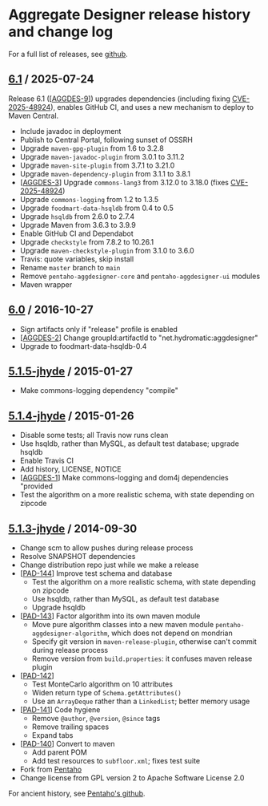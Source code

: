 <!--
{% comment %}
Licensed under the Apache License, Version 2.0 (the "License");
you may not use this file except in compliance with
the License. You may obtain a copy of the License at

http://www.apache.org/licenses/LICENSE-2.0

Unless required by applicable law or agreed to in writing,
software distributed under the License is distributed on an
"AS IS" BASIS, WITHOUT WARRANTIES OR CONDITIONS OF ANY KIND,
either express or implied.  See the License for the specific
language governing permissions and limitations under the
License.
{% endcomment %}
-->
# Aggregate Designer release history and change log

For a full list of releases, see <a href="https://github.com/julianhyde/aggdesigner/releases">github</a>.

## <a href="https://github.com/julianhyde/aggdesigner/releases/tag/aggdesigner-6.1">6.1</a> / 2025-07-24

Release 6.1
([<a href="https://github.com/julianhyde/aggdesigner/issues/9">AGGDES-9</a>])
upgrades dependencies (including fixing
[CVE-2025-48924](https://osv.dev/vulnerability/GHSA-j288-q9x7-2f5v)),
enables GitHub CI, and uses a new mechanism to deploy to Maven
Central.

* Include javadoc in deployment
* Publish to Central Portal, following sunset of OSSRH
* Upgrade `maven-gpg-plugin` from 1.6 to 3.2.8
* Upgrade `maven-javadoc-plugin` from 3.0.1 to 3.11.2
* Upgrade `maven-site-plugin` from 3.7.1 to 3.21.0
* Upgrade `maven-dependency-plugin` from 3.1.1 to 3.8.1
* [<a href="https://github.com/julianhyde/aggdesigner/issues/3">AGGDES-3</a>]
  Upgrade `commons-lang3` from 3.12.0 to 3.18.0
  (fixes [CVE-2025-48924](https://osv.dev/vulnerability/GHSA-j288-q9x7-2f5v))
* Upgrade `commons-logging` from 1.2 to 1.3.5
* Upgrade `foodmart-data-hsqldb` from 0.4 to 0.5
* Upgrade `hsqldb` from 2.6.0 to 2.7.4
* Upgrade Maven from 3.6.3 to 3.9.9
* Enable GitHub CI and Dependabot
* Upgrade `checkstyle` from 7.8.2 to 10.26.1
* Upgrade `maven-checkstyle-plugin` from 3.1.0 to 3.6.0
* Travis: quote variables, skip install
* Rename `master` branch to `main`
* Remove `pentaho-aggdesigner-core` and `pentaho-aggdesigner-ui` modules
* Maven wrapper

## <a href="https://github.com/julianhyde/aggdesigner/releases/tag/aggdesigner-6.0">6.0</a> / 2016-10-27

* Sign artifacts only if "release" profile is enabled
* [<a href="https://github.com/julianhyde/aggdesigner/issues/2">AGGDES-2</a>]
  Change groupId:artifactId to "net.hydromatic:aggdesigner"
* Upgrade to foodmart-data-hsqldb-0.4

## <a href="https://github.com/julianhyde/aggdesigner/releases/tag/pentaho-aggdesigner-5.1.5-jhyde">5.1.5-jhyde</a> / 2015-01-27

* Make commons-logging dependency "compile"

## <a href="https://github.com/julianhyde/aggdesigner/releases/tag/pentaho-aggdesigner-5.1.4-jhyde">5.1.4-jhyde</a> / 2015-01-26

* Disable some tests; all Travis now runs clean
* Use hsqldb, rather than MySQL, as default test database; upgrade hsqldb
* Enable Travis CI
* Add history, LICENSE, NOTICE
* [<a href="https://github.com/julianhyde/aggdesigner/issues/21">AGGDES-1</a>]
  Make commons-logging and dom4j dependencies "provided
* Test the algorithm on a more realistic schema, with state depending on
  zipcode

## <a href="https://github.com/julianhyde/aggdesigner/releases/tag/pentaho-aggdesigner-5.1.3-jhyde">5.1.3-jhyde</a> / 2014-09-30

* Change scm to allow pushes during release process
* Resolve SNAPSHOT dependencies
* Change distribution repo just while we make a release
* [<a href="http://jira.pentaho.com/browse/PAD-144">PAD-144</a>]
  Improve test schema and database
  * Test the algorithm on a more realistic schema, with state depending on zipcode
  * Use hsqldb, rather than MySQL, as default test database
  * Upgrade hsqldb
* [<a href="http://jira.pentaho.com/browse/PAD-143">PAD-143</a>]
  Factor algorithm into its own maven module
  * Move pure algorithm classes into a new maven module
    `pentaho-aggdesigner-algorithm`, which does not depend on mondrian
  * Specify git version in `maven-release-plugin`, otherwise can't
    commit during release process
  * Remove version from `build.properties`: it confuses maven release
    plugin
* [<a href="http://jira.pentaho.com/browse/PAD-142">PAD-142</a>]
  * Test MonteCarlo algorithm on 10 attributes
  * Widen return type of `Schema.getAttributes()`
  * Use an `ArrayDeque` rather than a `LinkedList`; better memory usage
* [<a href="http://jira.pentaho.com/browse/PAD-141">PAD-141</a>]
  Code hygiene
  * Remove `@author`, `@version`, `@since` tags
  * Remove trailing spaces
  * Expand tabs
* [<a href="http://jira.pentaho.com/browse/PAD-140">PAD-140</a>]
  Convert to maven
  * Add parent POM
  * Add test resources to `subfloor.xml`; fixes test suite
* Fork from
  <a href="https://github.com/pentaho/pentaho-aggdesigner">Pentaho</a>
* Change license from GPL version 2 to Apache Software License 2.0

For ancient history, see
<a href="https://github.com/pentaho/pentaho-aggdesigner">Pentaho's github</a>.
